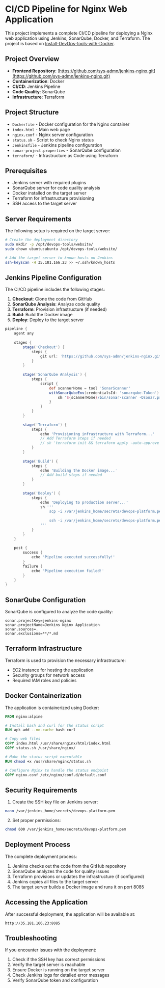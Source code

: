 # CI/CD Pipeline for Nginx Web Application

This project implements a complete CI/CD pipeline for deploying a Nginx web application using Jenkins, SonarQube, Docker, and Terraform. The project is based on [Install-DevOps-tools-with-Docker](https://github.com/sys-admn/Install-DevOps-tools-with-Docker.git).

## Project Overview

- **Frontend Repository**: [https://github.com/sys-admn/jenkins-nginx.git](https://github.com/sys-admn/jenkins-nginx.git)
- **Containerization**: Docker
- **CI/CD**: Jenkins Pipeline
- **Code Quality**: SonarQube
- **Infrastructure**: Terraform

## Project Structure

- `Dockerfile` - Docker configuration for the Nginx container
- `index.html` - Main web page
- `nginx.conf` - Nginx server configuration
- `status.sh` - Script to check Nginx status
- `Jenkinsfile` - Jenkins pipeline configuration
- `sonar-project.properties` - SonarQube configuration
- `terraform/` - Infrastructure as Code using Terraform

## Prerequisites

- Jenkins server with required plugins
- SonarQube server for code quality analysis
- Docker installed on the target server
- Terraform for infrastructure provisioning
- SSH access to the target server

## Server Requirements

The following setup is required on the target server:

```bash
# Create the deployment directory
sudo mkdir -p /opt/devops-tools/website/
sudo chown ubuntu:ubuntu /opt/devops-tools/website/

# Add the target server to known hosts on Jenkins
ssh-keyscan -H 35.181.166.23 >> ~/.ssh/known_hosts
```

## Jenkins Pipeline Configuration

The CI/CD pipeline includes the following stages:

1. **Checkout**: Clone the code from GitHub
2. **SonarQube Analysis**: Analyze code quality
3. **Terraform**: Provision infrastructure (if needed)
4. **Build**: Build the Docker image
5. **Deploy**: Deploy to the target server

```groovy
pipeline {
    agent any
    
    stages {
        stage('Checkout') {
            steps {
                git url: 'https://github.com/sys-admn/jenkins-nginx.git', branch: 'main'
            }
        }
        
        stage('SonarQube Analysis') {
            steps {
                script {
                    def scannerHome = tool 'SonarScanner'
                    withSonarQubeEnv(credentialsId: 'sonarqube-Token') {
                        sh "${scannerHome}/bin/sonar-scanner -Dsonar.projectKey=jenkins-nginx"
                    }
                }
            }
        }
        
        stage('Terraform') {
            steps {
                echo 'Provisioning infrastructure with Terraform...'
                // Add Terraform steps if needed
                // sh 'terraform init && terraform apply -auto-approve'
            }
        }
        
        stage('Build') {
            steps {
                echo 'Building the Docker image...'
                // Add build steps if needed
            }
        }
        
        stage('Deploy') {
            steps {
                echo 'Deploying to production server...'
                sh '''
                    scp -i /var/jenkins_home/secrets/devops-platform.pem ./* ./status.sh ubuntu@35.181.166.23:/opt/devops-tools/website/
                    
                    ssh -i /var/jenkins_home/secrets/devops-platform.pem ubuntu@35.181.166.23 "cd /opt/devops-tools/website/ && docker build -t nginx-devops . && docker run -d -p 8085:80 --name=nginx nginx-devops"
                '''
            }
        }
    }
    
    post {
        success {
            echo 'Pipeline executed successfully!'
        }
        failure {
            echo 'Pipeline execution failed!'
        }
    }
}
```

## SonarQube Configuration

SonarQube is configured to analyze the code quality:

```properties
sonar.projectKey=jenkins-nginx
sonar.projectName=Jenkins Nginx Application
sonar.sources=.
sonar.exclusions=**/*.md
```

## Terraform Infrastructure

Terraform is used to provision the necessary infrastructure:

- EC2 instance for hosting the application
- Security groups for network access
- Required IAM roles and policies

## Docker Containerization

The application is containerized using Docker:

```dockerfile
FROM nginx:alpine

# Install bash and curl for the status script
RUN apk add --no-cache bash curl

# Copy web files
COPY index.html /usr/share/nginx/html/index.html
COPY status.sh /usr/share/nginx/

# Make the status script executable
RUN chmod +x /usr/share/nginx/status.sh

# Configure Nginx to handle the status endpoint
COPY nginx.conf /etc/nginx/conf.d/default.conf
```

## Security Requirements

1. Create the SSH key file on Jenkins server:
```bash
nano /var/jenkins_home/secrets/devops-platform.pem
```

2. Set proper permissions:
```bash
chmod 600 /var/jenkins_home/secrets/devops-platform.pem
```

## Deployment Process

The complete deployment process:

1. Jenkins checks out the code from the GitHub repository
2. SonarQube analyzes the code for quality issues
3. Terraform provisions or updates the infrastructure (if configured)
4. Jenkins copies all files to the target server
5. The target server builds a Docker image and runs it on port 8085

## Accessing the Application

After successful deployment, the application will be available at:
```
http://35.181.166.23:8085
```

## Troubleshooting

If you encounter issues with the deployment:

1. Check if the SSH key has correct permissions
2. Verify the target server is reachable
3. Ensure Docker is running on the target server
4. Check Jenkins logs for detailed error messages
5. Verify SonarQube token and configuration